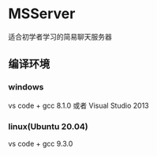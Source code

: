 # MSServer
适合初学者学习的简易聊天服务器



## 编译环境
### windows
vs code + gcc 8.1.0 或者 Visual Studio 2013
### linux(Ubuntu 20.04)
vs code + gcc 9.3.0

